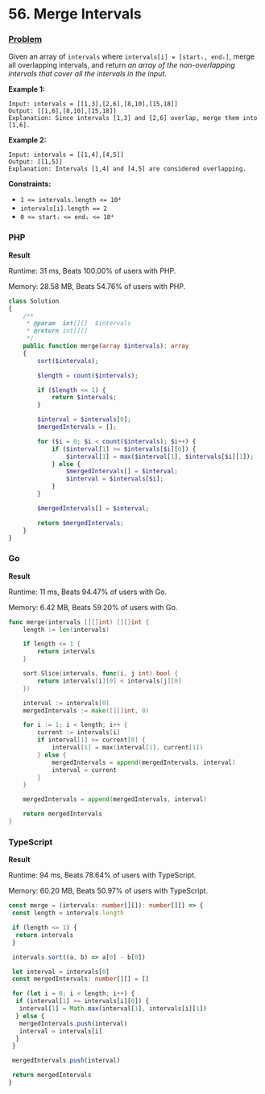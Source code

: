 # 56. Merge Intervals

### [Problem](https://leetcode.com/problems/merge-intervals/description/)

Given an array of `intervals` where `intervals[i] = [startᵢ, endᵢ]`, merge all overlapping intervals, and return _an
array of the non-overlapping intervals that cover all the intervals in the input_.

**Example 1:**

```
Input: intervals = [[1,3],[2,6],[8,10],[15,18]]
Output: [[1,6],[8,10],[15,18]]
Explanation: Since intervals [1,3] and [2,6] overlap, merge them into [1,6].
```

**Example 2:**

```
Input: intervals = [[1,4],[4,5]]
Output: [[1,5]]
Explanation: Intervals [1,4] and [4,5] are considered overlapping.
```

**Constraints:**

- `1 <= intervals.length <= 10⁴`
- `intervals[i].length == 2`
- `0 <= startᵢ <= endᵢ <= 10⁴`

### PHP

**Result**

Runtime: 31 ms, Beats 100.00% of users with PHP.

Memory: 28.58 MB, Beats 54.76% of users with PHP.

```php
class Solution
{
    /**
     * @param  int[][]  $intervals
     * @return int[][]
     */
    public function merge(array $intervals): array
    {
        sort($intervals);

        $length = count($intervals);

        if ($length <= 1) {
            return $intervals;
        }

        $interval = $intervals[0];
        $mergedIntervals = [];

        for ($i = 0; $i < count($intervals); $i++) {
            if ($interval[1] >= $intervals[$i][0]) {
                $interval[1] = max($interval[1], $intervals[$i][1]);
            } else {
                $mergedIntervals[] = $interval;
                $interval = $intervals[$i];
            }
        }

        $mergedIntervals[] = $interval;

        return $mergedIntervals;
    }
}
```

### Go

**Result**

Runtime: 11 ms, Beats 94.47% of users with Go.

Memory: 6.42 MB, Beats 59.20% of users with Go.

```go
func merge(intervals [][]int) [][]int {
	length := len(intervals)

	if length <= 1 {
		return intervals
	}

	sort.Slice(intervals, func(i, j int) bool {
		return intervals[i][0] < intervals[j][0]
	})

	interval := intervals[0]
	mergedIntervals := make([][]int, 0)

	for i := 1; i < length; i++ {
		current := intervals[i]
		if interval[1] >= current[0] {
			interval[1] = max(interval[1], current[1])
		} else {
			mergedIntervals = append(mergedIntervals, interval)
			interval = current
		}
	}

	mergedIntervals = append(mergedIntervals, interval)

	return mergedIntervals
}
```

### TypeScript

**Result**

Runtime: 94 ms, Beats 78.64% of users with TypeScript.

Memory: 60.20 MB, Beats 50.97% of users with TypeScript.

```typescript
const merge = (intervals: number[][]): number[][] => {
 const length = intervals.length

 if (length <= 1) {
  return intervals
 }

 intervals.sort((a, b) => a[0] - b[0])

 let interval = intervals[0]
 const mergedIntervals: number[][] = []

 for (let i = 0; i < length; i++) {
  if (interval[1] >= intervals[i][0]) {
   interval[1] = Math.max(interval[1], intervals[i][1])
  } else {
   mergedIntervals.push(interval)
   interval = intervals[i]
  }
 }

 mergedIntervals.push(interval)

 return mergedIntervals
}
```
